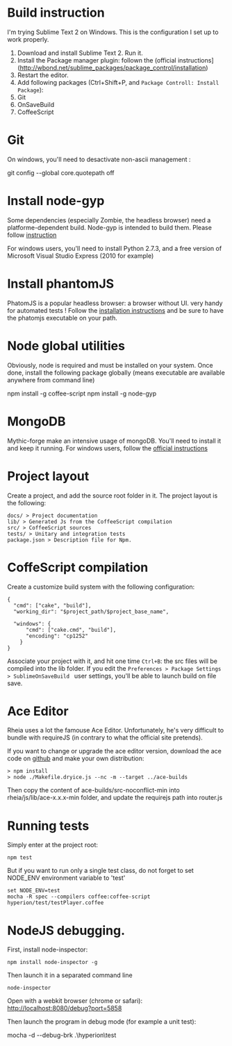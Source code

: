 # Build instruction

I'm trying Sublime Text 2 on Windows.
This is the configuration I set up to work properly.

1. Download and install Sublime Text 2. Run it.
2. Install the Package manager plugin: follown the (official instructions](http://wbond.net/sublime_packages/package_control/installation)
3. Restart the editor.
4. Add following packages (Ctrl+Shift+P, and `Package Controll: Install Package`):
  1. Git
  2. OnSaveBuild
  3. CoffeeScript

# Git
On windows, you'll need to desactivate non-ascii management :

  git config --global core.quotepath off

# Install node-gyp

Some dependencies (especially Zombie, the headless browser) need a platforme-dependent build.
Node-gyp is intended to build them.
Please follow [instruction](https://github.com/TooTallNate/node-gyp)

For windows users, you'll need to install Python 2.7.3, and a free version of Microsoft Visual Studio Express (2010 for example)

# Install phantomJS

PhatomJS is a popular headless browser: a browser without UI. very handy for automated tests !
Follow the [installation instructions](http://phantomjs.org/download.html) and be sure to have the phatomjs executable on your path.

# Node global utilities

Obviously, node is required and must be installed on your system.
Once done, install the following package globally (means executable are available anywhere from command line)

  npm install -g coffee-script
  npm install -g node-gyp

# MongoDB

Mythic-forge make an intensive usage of mongoDB. You'll need to install it and keep it running.
For windows users, follow the [official instructions](http://www.mongodb.org/display/DOCS/Windows+Service)

# Project layout

Create a project, and add the source root folder in it.
The project layout is the following:

    docs/ > Project documentation 
    lib/ > Generated Js from the CoffeeScript compilation
    src/ > CoffeeScript sources
    tests/ > Unitary and integration tests
    package.json > Description file for Npm.

# CoffeScript compilation

Create a customize build system with the following configuration:

    {
      "cmd": ["cake", "build"],
      "working_dir": "$project_path/$project_base_name",
      
      "windows": {
          "cmd": ["cake.cmd", "build"],
          "encoding": "cp1252"
        }
    }

Associate your project with it, and hit one time `Ctrl+B`: the src files will be compiled into the lib folder.
If you edit the `Preferences > Package Settings > SublimeOnSaveBuild ` user settings, you'll be able to launch build on file save.

# Ace Editor

Rheia uses a lot the famouse Ace Editor.
Unfortunately, he's very difficult to bundle with requireJS (in contrary to what the official site pretends).

If you want to change or upgrade the ace editor version, download the ace code on [github](https://github.com/ajaxorg/ace) and make your own distribution:

    > npm install
    > node ./Makefile.dryice.js --nc -m --target ../ace-builds

Then copy the content of ace-builds/src-noconflict-min into rheia/js/lib/ace-x.x.x-min folder, and update the requirejs path into router.js

# Running tests

Simply enter at the project root:
  
    npm test

But if you want to run only a single test class, do not forget to set NODE_ENV environment variable to 'test'

    set NODE_ENV=test
    mocha -R spec --compilers coffee:coffee-script hyperion/test/testPlayer.coffee

# NodeJS debugging.

First, install node-inspector:

    npm install node-inspector -g

Then launch it in a separated command line

    node-inspector

Open with a webkit browser (chrome or safari): [http://localhost:8080/debug?port=5858](http://localhost:8080/debug?port=5858)

Then launch the program in debug mode (for example a unit test):

  mocha -d --debug-brk .\hyperion\test